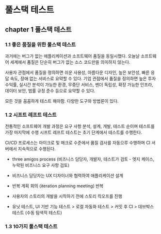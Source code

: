 # 풀스택 테스트

## chapter 1 풀스택 테스트

### 1.1 좋은 품질을 위한 풀스택 테스트

과거에는 버그가 없는 애플리케이션과 소프트웨어 품질을 동일시했다.
오늘날 소프트웨어 세계에서 품질은 단순히 버그가 없는 소스 코드만을 의미하지 않는다.

사용자 관점에서 품질을 정의하면 쉬운 사용성, 아름다운 디자인, 높은 보안성, 빠른 응답 속도, 장애 없는 서비스로 요약할 수 있다.
기업 관점에서 품질을 정의하면 높은 투자 수익률, 실시간 분석이 가능한 환경, 무중단 서비스, 벤더 독립성, 확장 가능한 인프라, 데이터 보안, 법률 규정 준수 등으로 요약할 수 있다.

모든 것을 꼼꼼하게 테스트 해야함. 다양한 도구와 방법론이 있다.

### 1.2 시프트 레프트 테스트

전통적인 소프트웨어 개발 과정은 요구 사항 분석, 설계, 개발, 테스트 순이며 테스트를 가장 마지막에 수행
시프트 레프트 테스트는 초기 단계에서 테스트를 수행한다.

CI/CD 프로세스는 마이크로 및 매크로 수준에서 품질 검사를 자동으루 수행하며 CI 서버에서 지속적으로 수행된다.

- three amigos process (비즈니스 담당자, 개발자, 테스트가 검토 - 엣지 케이스, 누락된 비즈니스 요구 사항 검토)
- 비즈니스 담당자는 UX 디자이너와 협력하여 애플리케이션 설계
- 반복 계획 회의 (iteration planning meeting) 반복
- 사용자의 스토리의 개발을 시작하기 전에 스토리 킥오프를 진행

- 유닛 테스트, UI 기반 기능 테스트 > 로컬 자동화 테스트 > 커밋 후 CI > 데브박스 테스트 (수동 탐색적 테스트)

### 1.3 10가지 풀스택 테스트

